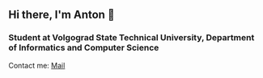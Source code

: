 ## Hi there, I'm Anton 👋
### Student at Volgograd State Technical University, Department of Informatics and Computer Science
Contact me: [Mail](anton.stepanov.prg@icloud.com)

<!--
**AntonInnovator/AntonInnovator** is a ✨ _special_ ✨ repository because its `README.md` (this file) appears on your GitHub profile.

Here are some ideas to get you started:

- 🔭 I’m currently working on ...
- 🌱 I’m currently learning ...
- 👯 I’m looking to collaborate on ...
- 🤔 I’m looking for help with ...
- 💬 Ask me about ...
- 📫 How to reach me: ...
- 😄 Pronouns: ...
- ⚡ Fun fact: ...
-->
